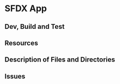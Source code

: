 # SFDX  App

## Dev, Build and Test


## Resources


## Description of Files and Directories


## Issues





